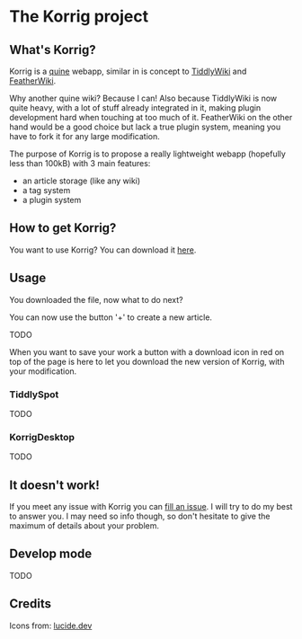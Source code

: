 # The Korrig project

## What's Korrig?

Korrig is a [quine](https://en.wikipedia.org/wiki/Quine_(computing)) webapp, similar in is concept to [TiddlyWiki](https://tiddlywiki.com/) and [FeatherWiki](https://feather.wiki/).

Why another quine wiki? Because I can! Also because TiddlyWiki is now quite heavy, with a lot of stuff already integrated in it, making plugin development hard when touching at too much of it. FeatherWiki on the other hand would be a good choice but lack a true plugin system, meaning you have to fork it for any large modification.

The purpose of Korrig is to propose a really lightweight webapp (hopefully less than 100kB) with 3 main features:

- an article storage (like any wiki)
- a tag system
- a plugin system

## How to get Korrig?

You want to use Korrig? You can download it [here](https://othelarian.github.io/korrig).

## Usage

You downloaded the file, now what to do next?

You can now use the button '+' to create a new article.

TODO

When you want to save your work a button with a download icon in red on top of the page is here to let you download the new version of Korrig, with your modification.

### TiddlySpot

TODO

### KorrigDesktop

TODO

## It doesn't work!

If you meet any issue with Korrig you can [fill an issue](https://github.com/othelarian/korrig/issues). I will try to do my best to answer you. I may need so info though, so don't hesitate to give the maximum of details about your problem.

## Develop mode

TODO

## Credits

Icons from: [lucide.dev](https://lucide.dev)
